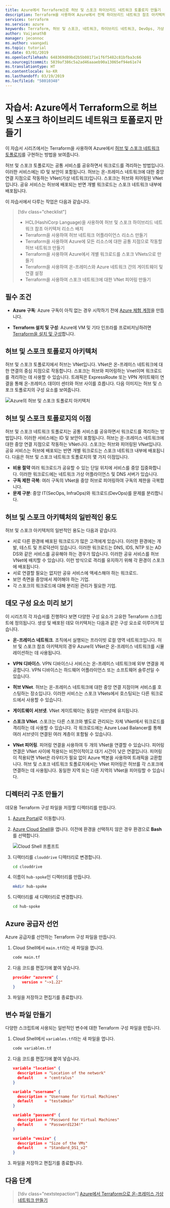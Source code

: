 ```yaml
---
title: Azure에서 Terraform으로 허브 및 스포크 하이브리드 네트워크 토폴로지 만들기
description: Terraform을 사용하여 Azure에서 전체 하이브리드 네트워크 참조 아키텍처를 만드는 방법을 설명하는 자습서
services: terraform
ms.service: azure
keywords: Terraform, 허브 및 스포크, 네트워크, 하이브리드 네트워크, DevOps, 가상 머신, Azure, VNet 피어링, 네트워크 가상 어플라이언스
author: VaijanathB
manager: jeconnoc
ms.author: vaangadi
ms.topic: tutorial
ms.date: 03/01/2019
ms.openlocfilehash: 648369d89bd2b5b08171e1f6f5482c81bfba3c66
ms.sourcegitcommit: 5839af386c5a2ad46aaaeb90a13065ef94e61e74
ms.translationtype: HT
ms.contentlocale: ko-KR
ms.lasthandoff: 03/19/2019
ms.locfileid: "58010348"
---
```

# <a name="tutorial-create-a-hub-and-spoke-hybrid-network-topology-with-terraform-in-azure"></a>자습서: Azure에서 Terraform으로 허브 및 스포크 하이브리드 네트워크 토폴로지 만들기

이 자습서 시리즈에서는 Terraform을 사용하여 Azure에서 [허브 및 스포크 네트워크 토폴로지](/azure/architecture/reference-architectures/hybrid-networking/hub-spoke)를 구현하는 방법을 보여줍니다. 

허브 및 스포크 토폴로지는 공통 서비스를 공유하면서 워크로드를 격리하는 방법입니다. 이러한 서비스에는 ID 및 보안이 포함됩니다. 허브는 온-프레미스 네트워크에 대한 중앙 연결 지점으로 작동하는 VNet(가상 네트워크)입니다. 스포크는 허브와 피어링된 VNet입니다. 공유 서비스는 허브에 배포되는 반면 개별 워크로드는 스포크 네트워크 내부에 배포됩니다.

이 자습서에서 다루는 작업은 다음과 같습니다.

> [!div class="checklist"]
> * HCL(HashiCorp Language)을 사용하여 허브 및 스포크 하이브리드 네트워크 참조 아키텍처 리소스 배치
> * Terraform을 사용하여 허브 네트워크 어플라이언스 리소스 만들기
> * Terraform을 사용하여 Azure에 모든 리소스에 대한 공통 지점으로 작동할 허브 네트워크 만들기
> * Terraform을 사용하여 Azure에서 개별 워크로드를 스포크 VNets으로 만들기
> * Terraform을 사용하여 온-프레미스와 Azure 네트워크 간의 게이트웨이 및 연결 설정
> * Terraform을 사용하여 스포크 네트워크에 대한 VNet 피어링 만들기

## <a name="prerequisites"></a>필수 조건

- **Azure 구독**: Azure 구독이 아직 없는 경우 시작하기 전에 [Azure 체험 계정](https://azure.microsoft.com/free/?ref=microsoft.com&utm_source=microsoft.com&utm_medium=docs&utm_campaign=visualstudio)을 만듭니다.

- **Terraform 설치 및 구성**: Azure에 VM 및 기타 인프라를 프로비저닝하려면 [Terraform을 설치 및 구성](/azure/virtual-machines/linux/terraform-install-configure)합니다.

## <a name="hub-and-spoke-topology-architecture"></a>허브 및 스포크 토폴로지 아키텍처

허브 및 스포크 토폴로지에서 허브는 VNet입니다. VNet은 온-프레미스 네트워크에 대한 연결의 중심 지점으로 작동합니다. 스포크는 허브와 피어링하는 Vnet이며 워크로드를 격리하는 데 사용할 수 있습니다. 트래픽은 ExpressRoute 또는 VPN 게이트웨이 연결을 통해 온-프레미스 데이터 센터와 허브 사이를 흐릅니다. 다음 이미지는 허브 및 스포크 토폴로지의 구성 요소를 보여줍니다.

![Azure의 허브 및 스포크 토폴로지 아키텍처](./media/terraform-hub-and-spoke-tutorial-series/hub-spoke-architecture.png)

## <a name="benefits-of-the-hub-and-spoke-topology"></a>허브 및 스포크 토폴로지의 이점

허브 및 스포크 네트워크 토폴로지는 공통 서비스를 공유하면서 워크로드를 격리하는 방법입니다. 이러한 서비스에는 ID 및 보안이 포함됩니다. 허브는 온-프레미스 네트워크에 대한 중앙 연결 지점으로 작동하는 VNet니다. 스포크는 허브와 피어링된 VNet입니다. 공유 서비스는 허브에 배포되는 반면 개별 워크로드는 스포크 네트워크 내부에 배포됩니다. 다음은 허브 및 스포크 네트워크 토폴로지의 몇 가지 이점입니다.

- **비용 절약** 여러 워크로드가 공유할 수 있는 단일 위치에 서비스를 중앙 집중화합니다. 이러한 워크로드에는 네트워크 가상 어플라이언스 및 DNS 서버가 있습니다.
- **구독 제한 극복**: 여러 구독의 VNet을 중앙 허브로 피어링하여 구독의 제한을 극복합니다.
- **문제 구분**: 중앙 IT(SecOps, InfraOps)와 워크로드(DevOps)를 문제를 분리합니다.

## <a name="typical-uses-for-the-hub-and-spoke-architecture"></a>허브 및 스포크 아키텍처의 일반적인 용도

허브 및 스포크 아키텍처의 일반적인 용도는 다음과 같습니다.

- 서로 다른 환경에 배포된 워크로드가 많은 고객에게 있습니다. 이러한 환경에는 개발, 테스트 및 프로덕션이 있습니다. 이러한 워크로드는 DNS, IDS, NTP 또는 AD DS와 같은 서비스를 공유해야 하는 경우가 많습니다. 이러한 공유 서비스를 허브 VNet에 배치할 수 있습니다. 이런 방식으로 격리를 유지하기 위해 각 환경이 스포크에 배포됩니다.
- 서로 연결할 필요는 없지만 공유 서비스에 액세스해야 하는 워크로드.
- 보안 측면을 중앙에서 제어해야 하는 기업.
- 각 스포크의 워크로드에 대해 분리된 관리가 필요한 기업.

## <a name="preview-the-demo-components"></a>데모 구성 요소 미리 보기

이 시리즈의 각 자습서를 진행하다 보면 다양한 구성 요소가 고유한 Terraform 스크립트에 정의됩니다. 생성 및 배포된 데모 아키텍처는 다음과 같은 구성 요소로 이루어져 있습니다.

- **온-프레미스 네트워크**. 조직에서 실행되는 프라이빗 로컬 영역 네트워크입니다. 허브 및 스포크 참조 아키텍처의 경우 Azure의 VNet은 온-프레미스 네트워크를 시뮬레이션하는 데 사용됩니다.

- **VPN 디바이스**. VPN 디바이스나 서비스는 온-프레미스 네트워크에 외부 연결을 제공합니다. VPN 디바이스는 하드웨어 어플라이언스 또는 소프트웨어 솔루션일 수 있습니다. 

- **허브 VNet**. 허브는 온-프레미스 네트워크에 대한 중앙 연결 지점이며 서비스를 호스팅하는 장소입니다. 이러한 서비스는 스포크 VNets에서 호스팅되는 다른 워크로드에서 사용할 수 있습니다.

- **게이트웨이 서브넷**. VNet 게이트웨이는 동일한 서브넷에 유지됩니다.

- **스포크 VNet**. 스포크는 다른 스포크와 별도로 관리되는 자체 VNet에서 워크로드를 격리하는 데 사용할 수 있습니다. 각 워크로드에는 Azure Load Balancer를 통해 여러 서브넷이 연결된 여러 계층이 포함될 수 있습니다. 

- **VNet 피어링**. 피어링 연결을 사용하여 두 개의 VNet을 연결할 수 있습니다. 피어링 연결은 VNet 사이에 적용되는 비전이적이고 대기 시간이 낮은 연결입니다. 피어링이 적용되면 VNet은 라우터가 필요 없이 Azure 백본을 사용하여 트래픽을 교환합니다. 허브 및 스포크 네트워크 토폴로지에서는 VNet 피어링은 허브를 각 스포크에 연결하는 데 사용됩니다. 동일한 지역 또는 다른 지역의 VNet을 피어링할 수 있습니다.

## <a name="create-the-directory-structure"></a>디렉터리 구조 만들기

데모용 Terraform 구성 파일을 저장할 디렉터리를 만듭니다.

1. [Azure Portal](https://portal.azure.com)로 이동합니다.

1. [Azure Cloud Shell](/azure/cloud-shell/overview)을 엽니다. 이전에 환경을 선택하지 않은 경우 환경으로 **Bash**를 선택합니다.

    ![Cloud Shell 프롬프트](./media/terraform-common/azure-portal-cloud-shell-button-min.png)

1. 디렉터리를 `clouddrive` 디렉터리로 변경합니다.

    ```bash
    cd clouddrive
    ```

1. 이름이 `hub-spoke`인 디렉터리를 만듭니다.

    ```bash
    mkdir hub-spoke
    ```

1. 디렉터리를 새 디렉터리로 변경합니다.

    ```bash
    cd hub-spoke
    ```

## <a name="declare-the-azure-provider"></a>Azure 공급자 선언

Azure 공급자를 선언하는 Terraform 구성 파일을 만듭니다.

1. Cloud Shell에서 `main.tf`라는 새 파일을 엽니다.

    ```bash
    code main.tf
    ```

1. 다음 코드를 편집기에 붙여 넣습니다.

    ```JSON
    provider "azurerm" {
        version = "~>1.22"
    }
    ```

1. 파일을 저장하고 편집기를 종료합니다.

## <a name="create-the-variables-file"></a>변수 파일 만들기

다양한 스크립트에 사용되는 일반적인 변수에 대한 Terraform 구성 파일을 만듭니다.

1. Cloud Shell에서 `variables.tf`라는 새 파일을 엽니다.

    ```bash
    code variables.tf
    ```

1. 다음 코드를 편집기에 붙여 넣습니다.

    ```JSON
    variable "location" {
      description = "Location of the network"
      default     = "centralus"
    }
    
    variable "username" {
      description = "Username for Virtual Machines"
      default     = "testadmin"
    }
    
    variable "password" {
      description = "Password for Virtual Machines"
      default     = "Password1234!"
    }
    
    variable "vmsize" {
      description = "Size of the VMs"
      default     = "Standard_DS1_v2"
    }
    ```

1. 파일을 저장하고 편집기를 종료합니다.

## <a name="next-steps"></a>다음 단계

> [!div class="nextstepaction"] 
> [Azure에서 Terraform으로 온-프레미스 가상 네트워크 만들기](./terraform-hub-spoke-on-prem.md)

